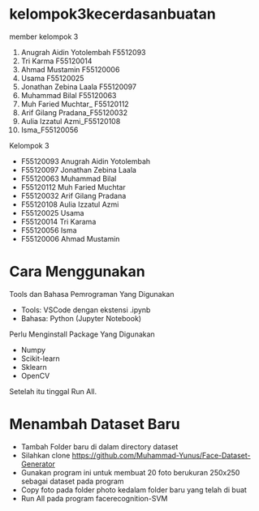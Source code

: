 # kelompok3kecerdasanbuatan
member kelompok 3
1. Anugrah Aidin Yotolembah F5512093
2. Tri Karma F55120014
3. Ahmad Mustamin F55120006
4. Usama F55120025
5. Jonathan Zebina Laala F55120097
6. Muhammad Bilal F55120063
7. Muh Faried Muchtar_ F55120112
8. Arif Gilang Pradana_F55120032
9. Aulia Izzatul Azmi_F55120108
10. Isma_F55120056

Kelompok 3
- F55120093 Anugrah Aidin Yotolembah
- F55120097 Jonathan Zebina Laala
- F55120063 Muhammad Bilal
- F55120112 Muh Faried Muchtar
- F55120032 Arif Gilang Pradana
- F55120108 Aulia Izzatul Azmi 
- F55120025 Usama
- F55120014 Tri Karama 
- F55120056 Isma
- F55120006 Ahmad Mustamin


# Cara Menggunakan
Tools dan Bahasa Pemrograman Yang Digunakan
- Tools: VSCode dengan ekstensi .ipynb
- Bahasa: Python (Jupyter Notebook)

Perlu Menginstall Package Yang Digunakan
- Numpy
- Scikit-learn
- Sklearn
- OpenCV

Setelah itu tinggal Run All.

# Menambah Dataset Baru
- Tambah Folder baru di dalam directory dataset
- Silahkan clone https://github.com/Muhammad-Yunus/Face-Dataset-Generator
- Gunakan program ini untuk membuat 20 foto berukuran 250x250 sebagai dataset pada program
- Copy foto pada folder photo kedalam folder baru yang telah di buat
- Run All pada program facerecognition-SVM
